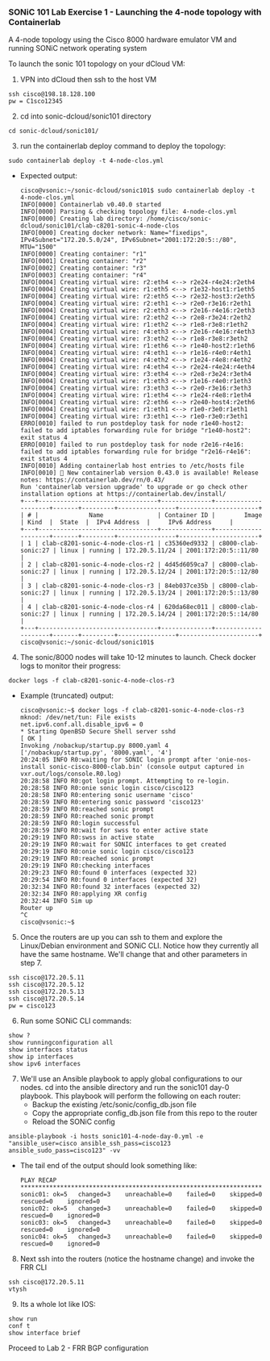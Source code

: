 ### SONiC 101 Lab Exercise 1 - Launching the 4-node topology with Containerlab

A 4-node topology using the Cisco 8000 hardware emulator VM and running SONiC network operating system

To launch the sonic 101 topology on your dCloud VM:

1. VPN into dCloud then ssh to the host VM
```
ssh cisco@198.18.128.100
pw = C1sco12345
```

2. cd into sonic-dcloud/sonic101 directory
```
cd sonic-dcloud/sonic101/
```

3. run the containerlab deploy command to deploy the topology:
```
sudo containerlab deploy -t 4-node-clos.yml 
```
 - Expected output:
    ```
    cisco@vsonic:~/sonic-dcloud/sonic101$ sudo containerlab deploy -t 4-node-clos.yml 
    INFO[0000] Containerlab v0.40.0 started                 
    INFO[0000] Parsing & checking topology file: 4-node-clos.yml 
    INFO[0000] Creating lab directory: /home/cisco/sonic-dcloud/sonic101/clab-c8201-sonic-4-node-clos 
    INFO[0000] Creating docker network: Name="fixedips", IPv4Subnet="172.20.5.0/24", IPv6Subnet="2001:172:20:5::/80", MTU="1500" 
    INFO[0000] Creating container: "r1"                     
    INFO[0001] Creating container: "r2"                     
    INFO[0002] Creating container: "r3"                     
    INFO[0003] Creating container: "r4"                     
    INFO[0004] Creating virtual wire: r2:eth4 <--> r2e24-r4e24:r2eth4 
    INFO[0004] Creating virtual wire: r1:eth5 <--> r1e32-host1:r1eth5 
    INFO[0004] Creating virtual wire: r2:eth5 <--> r2e32-host3:r2eth5 
    INFO[0004] Creating virtual wire: r2:eth1 <--> r2e0-r3e16:r2eth1 
    INFO[0004] Creating virtual wire: r2:eth3 <--> r2e16-r4e16:r2eth3 
    INFO[0004] Creating virtual wire: r2:eth2 <--> r2e8-r3e24:r2eth2 
    INFO[0004] Creating virtual wire: r1:eth2 <--> r1e8-r3e8:r1eth2 
    INFO[0004] Creating virtual wire: r4:eth3 <--> r2e16-r4e16:r4eth3 
    INFO[0004] Creating virtual wire: r3:eth2 <--> r1e8-r3e8:r3eth2 
    INFO[0004] Creating virtual wire: r1:eth6 <--> r1e40-host2:r1eth6 
    INFO[0004] Creating virtual wire: r4:eth1 <--> r1e16-r4e0:r4eth1 
    INFO[0004] Creating virtual wire: r4:eth2 <--> r1e24-r4e8:r4eth2 
    INFO[0004] Creating virtual wire: r4:eth4 <--> r2e24-r4e24:r4eth4 
    INFO[0004] Creating virtual wire: r3:eth4 <--> r2e8-r3e24:r3eth4 
    INFO[0004] Creating virtual wire: r1:eth3 <--> r1e16-r4e0:r1eth3 
    INFO[0004] Creating virtual wire: r3:eth3 <--> r2e0-r3e16:r3eth3 
    INFO[0004] Creating virtual wire: r1:eth4 <--> r1e24-r4e8:r1eth4 
    INFO[0004] Creating virtual wire: r2:eth6 <--> r2e40-host4:r2eth6 
    INFO[0004] Creating virtual wire: r1:eth1 <--> r1e0-r3e0:r1eth1 
    INFO[0004] Creating virtual wire: r3:eth1 <--> r1e0-r3e0:r3eth1 
    ERRO[0010] failed to run postdeploy task for node r1e40-host2: failed to add iptables forwarding rule for bridge "r1e40-host2": exit status 4 
    ERRO[0010] failed to run postdeploy task for node r2e16-r4e16: failed to add iptables forwarding rule for bridge "r2e16-r4e16": exit status 4 
    INFO[0010] Adding containerlab host entries to /etc/hosts file 
    INFO[0010] 🎉 New containerlab version 0.43.0 is available! Release notes: https://containerlab.dev/rn/0.43/
    Run 'containerlab version upgrade' to upgrade or go check other installation options at https://containerlab.dev/install/ 
    +---+---------------------------------+--------------+---------------------+-------+---------+----------------+----------------------+
    | # |              Name               | Container ID |        Image        | Kind  |  State  |  IPv4 Address  |     IPv6 Address     |
    +---+---------------------------------+--------------+---------------------+-------+---------+----------------+----------------------+
    | 1 | clab-c8201-sonic-4-node-clos-r1 | c35360ed9332 | c8000-clab-sonic:27 | linux | running | 172.20.5.11/24 | 2001:172:20:5::11/80 |
    | 2 | clab-c8201-sonic-4-node-clos-r2 | 4d45d6059ca7 | c8000-clab-sonic:27 | linux | running | 172.20.5.12/24 | 2001:172:20:5::12/80 |
    | 3 | clab-c8201-sonic-4-node-clos-r3 | 84eb037ce35b | c8000-clab-sonic:27 | linux | running | 172.20.5.13/24 | 2001:172:20:5::13/80 |
    | 4 | clab-c8201-sonic-4-node-clos-r4 | 620da68ec011 | c8000-clab-sonic:27 | linux | running | 172.20.5.14/24 | 2001:172:20:5::14/80 |
    +---+---------------------------------+--------------+---------------------+-------+---------+----------------+----------------------+
    cisco@vsonic:~/sonic-dcloud/sonic101$
    ```

4. The sonic/8000 nodes will take 10-12 minutes to launch. Check docker logs to monitor their progress:
```
docker logs -f clab-c8201-sonic-4-node-clos-r3
```
 - Example (truncated) output:
    ```
    cisco@vsonic:~$ docker logs -f clab-c8201-sonic-4-node-clos-r3
    mknod: /dev/net/tun: File exists
    net.ipv6.conf.all.disable_ipv6 = 0
    * Starting OpenBSD Secure Shell server sshd                             [ OK ] 
    Invoking /nobackup/startup.py 8000.yaml 4
    ['/nobackup/startup.py', '8000.yaml', '4']
    20:24:05 INFO R0:waiting for SONIC login prompt after 'onie-nos-install sonic-cisco-8000-clab.bin' (console output captured in vxr.out/logs/console.R0.log)
    20:28:58 INFO R0:got login prompt. Attempting to re-login.
    20:28:58 INFO R0:onie sonic login cisco/cisco123
    20:28:58 INFO R0:entering sonic username 'cisco'
    20:28:59 INFO R0:entering sonic password 'cisco123'
    20:28:59 INFO R0:reached sonic prompt
    20:28:59 INFO R0:reached sonic prompt
    20:28:59 INFO R0:login successful
    20:28:59 INFO R0:wait for swss to enter active state
    20:29:19 INFO R0:swss in active state
    20:29:19 INFO R0:wait for SONIC interfaces to get created
    20:29:19 INFO R0:onie sonic login cisco/cisco123
    20:29:19 INFO R0:reached sonic prompt
    20:29:19 INFO R0:checking interfaces
    20:29:23 INFO R0:found 0 interfaces (expected 32)
    20:29:54 INFO R0:found 0 interfaces (expected 32)
    20:32:34 INFO R0:found 32 interfaces (expected 32)
    20:32:34 INFO R0:applying XR config
    20:32:44 INFO Sim up
    Router up
    ^C
    cisco@vsonic:~$ 
    ```
5. Once the routers are up you can ssh to them and explore the Linux/Debian environment and SONiC CLI. Notice how they currently all have the same hostname. We'll change that and other parameters in step 7.
```
ssh cisco@172.20.5.11
ssh cisco@172.20.5.12
ssh cisco@172.20.5.13
ssh cisco@172.20.5.14
pw = cisco123
```

6. Run some SONiC CLI commands:
```
show ?
show runningconfiguration all
show interfaces status
show ip interfaces
show ipv6 interfaces
```
   
7. We'll use an Ansible playbook to apply global configurations to our nodes. cd into the ansible directory and run the sonic101 day-0 playbook. This playbook will perform the following on each router:
   * Backup the existing /etc/sonic/config_db.json file
   * Copy the appropriate config_db.json file from this repo to the router
   * Reload the SONiC config
```
ansible-playbook -i hosts sonic101-4-node-day-0.yml -e "ansible_user=cisco ansible_ssh_pass=cisco123 ansible_sudo_pass=cisco123" -vv
```
  - The tail end of the output should look something like:
    ```
    PLAY RECAP ***************************************************************************************************
    sonic01: ok=5   changed=3    unreachable=0    failed=0    skipped=0    rescued=0    ignored=0   
    sonic02: ok=5   changed=3    unreachable=0    failed=0    skipped=0    rescued=0    ignored=0   
    sonic03: ok=5   changed=3    unreachable=0    failed=0    skipped=0    rescued=0    ignored=0   
    sonic04: ok=5   changed=3    unreachable=0    failed=0    skipped=0    rescued=0    ignored=0   
    ```
8. Next ssh into the routers (notice the hostname change) and invoke the FRR CLI
```
ssh cisco@172.20.5.11
vtysh
```

9. Its a whole lot like IOS:
```
show run
conf t
show interface brief 
```

Proceed to Lab 2 - FRR BGP configuration

